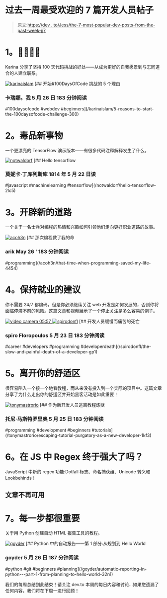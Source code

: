 # 过去一周最受欢迎的 7 篇开发人员帖子

> 原文:[https://dev . to/Jess/the-7-most-popular-dev-posts-from-the-past-week-jj7](https://dev.to/jess/the-7-most-popular-dev-posts-from-the-past-week-jj7)

# 1。💯💯💯💯

Karina 分享了坚持 100 天代码挑战的好处——从成为更好的自我愿景到与志同道合的人建立联系。

[![karinaislam](../Images/3a66521d713a3d90080b0e8f6133f79a.png)](/karinaislam) [## 开始#100DaysOfCode 挑战的 5 个理由

### 卡瑞娜。我 5 月 26 日 183 分钟阅读

#100daysofcode #webdev #beginners](/karinaislam/5-reasons-to-start-the-100daysofcode-challenge-300)

# 2。毒品新事物

一个更漂亮的 TensorFlow 演示版本——有很多代码注释解释发生了什么。

[![notwaldorf](../Images/ae8f1deb2d02cd5eedeb54d508d87a85.png)](/notwaldorf) [## Hello tensorflow

### 莫妮卡·丁库列斯库 1814 年 5 月 22 日读

#javascript #machinelearning #tensorflow](/notwaldorf/hello-tensorflow-2lc5)

# 3。开辟新的道路

一个关于一名士兵对编程的热情和兴趣如何引领他们走向更好职业道路的故事。

[![acoh3n](../Images/da3d9d1085c75276909bdddf71220d79.png)](/acoh3n) [## 那次编程救了我的命

### arik May 26 ' 183 分钟阅读

#programming](/acoh3n/that-time-when-programming-saved-my-life-4454)

# 4。保持就业的建议

你不需要 24/7 都编码，但是你必须继续关注 web 开发是如何发展的，否则你将面临停滞不前的风险。这篇文章和视频展示了一个停止关注是多么容易的例子。

[![video camera](../Images/162cbaf8d6272b73c3862dce71e9fe2e.png) 05:57 ](/spirodonfl/the-slow-and-painful-death-of-a-developer-gp1) [![spirodonfl](../Images/5e0b38053e9d7eece70019124d7933f7.png)](/spirodonfl) [## 开发人员缓慢而痛苦的死亡

### spiro Floropoulos 5 月 23 日 183 分钟阅读

#career #developers #programming #developerdeath](/spirodonfl/the-slow-and-painful-death-of-a-developer-gp1)

# 5。离开你的舒适区

很容易陷入一个接一个地看教程，而从来没有投入到一个实际的项目中。这篇文章分享了为什么走出你的舒适区并开始黑客活动是如此重要！

[![tonymastrorio](../Images/83cbb1bb55bbe2e721721133d419fde0.png)](/tonymastrorio) [## 作为新开发人员逃离教程炼狱

### 托尼·马斯特罗里奥 5 月 25 日 183 分钟阅读

#programming #development #beginners #tutorials](/tonymastrorio/escaping-tutorial-purgatory-as-a-new-developer-1kf3)

# 6。在 JS 中 Regex 终于强大了吗？

JavaScript 中新的 regex 功能:Dotfall 标志、命名捕获组、Unicode 转义和 Lookbehinds！

## 文章不再可用

# 7。每一步都很重要

关于用 Python 创建自动 HTML 报告工具的教程。

[![goyder](../Images/51c392048273e2ce6efb27f0e7bd6122.png)](/goyder) [## Python 中的自动报告——第 1 部分:从规划到 Hello World

### goyder 5 月 26 日 187 分钟阅读

#python #git #beginners #planning](/goyder/automatic-reporting-in-python---part-1-from-planning-to-hello-world-32n1)

我们的每周总结到此结束！请关注 dev.to 本周的每日内容和讨论...如果您遗漏了任何内容，我们将在下周一进行回顾！